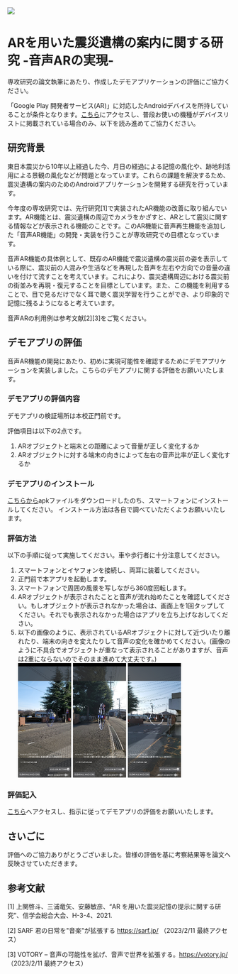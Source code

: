 <img src="https://img.shields.io/badge/-Android Studio-white.svg?style=for-the-badge&logo=android&logoColor=#3DDC84">

# ARを用いた震災遺構の案内に関する研究 -音声ARの実現-

専攻研究の論文執筆にあたり、作成したデモアプリケーションの評価にご協力ください。

「Google Play 開発者サービス(AR)」に対応したAndroidデバイスを所持していることが条件となります。[こちら](https://developers.google.com/ar/devices?hl=ja#google_play_devices)にアクセスし、普段お使いの機種がデバイスリストに掲載されている場合のみ、以下を読み進めてご協力ください。

## 研究背景

東日本震災から10年以上経過した今、月日の経過による記憶の風化や、跡地利活用による景観の風化などが問題となっています。これらの課題を解決するため、震災遺構の案内のためのAndroidアプリケーションを開発する研究を行っています。

今年度の専攻研究では、先行研究[1]で実装されたAR機能の改善に取り組んでいます。AR機能とは、震災遺構の周辺でカメラをかざすと、ARとして震災に関する情報などが表示される機能のことです。このAR機能に音声再生機能を追加した「音声AR機能」の開発・実装を行うことが専攻研究での目標となっています。

音声AR機能の具体例として、既存のAR機能で震災遺構の震災前の姿を表示している際に、震災前の人混みや生活などを再現した音声を左右や方向での音量の違いを付けて流すことを考えています。これにより、震災遺構周辺における震災前の街並みを再現・復元することを目標としています。また、この機能を利用することで、目で見るだけでなく耳で聴く震災学習を行うことができ、より印象的で記憶に残るようになると考えています。

音声ARの利用例は参考文献[2][3]をご覧ください。

## デモアプリの評価

音声AR機能の開発にあたり、初めに実現可能性を確認するためにデモアプリケーションを実装しました。こちらのデモアプリに関する評価をお願いいたします。

### デモアプリの評価内容

デモアプリの検証場所は本校正門前です。

評価項目は以下の2点です。

1. ARオブジェクトと端末との距離によって音量が正しく変化するか
2. ARオブジェクトに対する端末の向きによって左右の音声比率が正しく変化するか

### デモアプリのインストール

[こちらから](https://github.com/NITS-AndoLab-KANNO/major_research/blob/feature/1/app-debug.apk)apkファイルをダウンロードしたのち、スマートフォンにインストールしてください。
インストール方法は各自で調べていただくようお願いいたします。

### 評価方法

以下の手順に従って実施してください。車や歩行者に十分注意してください。

1. スマートフォンとイヤフォンを接続し、両耳に装着してください。
2. 正門前で本アプリを起動します。
3. スマートフォンで周囲の風景を写しながら360度回転します。
4. ARオブジェクトが表示されたことと音声が流れ始めたことを確認してください。もしオブジェクトが表示されなかった場合は、画面上を1回タップしてください。それでも表示されなかった場合はアプリを立ち上げなおしてください。
5. 以下の画像のように、表示されているARオブジェクトに対して近づいたり離れたり、端末の向きを変えたりして音声の変化を確かめてください。(画像のように不具合でオブジェクトが重なって表示されることがありますが、音声は2重にならないのでそのまま進めて大丈夫です。)<br><img src="images/1.jpg" width="25%"> <img src="images/2.jpg" width="25%"> <img src="images/3.jpg" width="25%">

### 評価記入

[こちら](https://forms.office.com/Pages/ResponsePage.aspx?id=XYP-cpVeEkWK4KezivJfyJuviKyVi0pFmcp6vKlePdBUMjRHQUlUNTNCT1dRRU9QSlo5RVc3U0sxVi4u)へアクセスし、指示に従ってデモアプリの評価をお願いいたします。

## さいごに

評価へのご協力ありがとうございました。皆様の評価を基に考察結果等を論文へ反映させていただきます。

## 参考文献

[1] 上関啓斗、三浦竜矢、安藤敏彦、“AR を用いた震災記憶の提示に関する研究”、信学会総合大会、H-3-4、2021.

[2] SARF 君の日常を"音楽"が拡張する https://sarf.jp/ （2023/2/11 最終アクセス）

[3] VOTORY – 音声の可能性を拡げ、音声で世界を拡張する。https://votory.jp/ （2023/2/11 最終アクセス）
